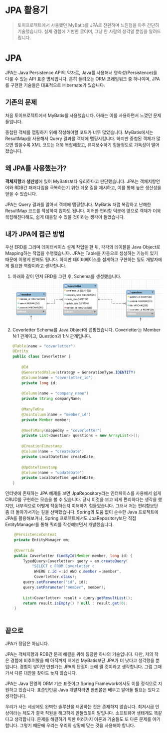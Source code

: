 # JPA 활용기

> 토이프로젝트에서 사용했던 MyBatis를 JPA로 전환하며 느낀점을 아주 간단히 기술했습니다. 실제 경험에 기반한 글이며, 그냥 한 사람의 생각일 뿐임을 알려드립니다.


# JPA

JPA는 Java Persistence API의 약자로, Java를 사용해서 영속성(Persistence)을 다룰 수 있는 API 표준 명세입니다. 흔히 들려오는 ORM 프레임워크 중 하나이며, JPA를 구현한 기술들은 대표적으로 Hibernate가 있습니다.


## 기존의 문제

처음 토이프로젝트에서 MyBatis를 사용했습니다. 아래는 이를 사용하면서 느꼈던 문제들입니다.


중첩된 객체를 맵핑하기 위해 작성해야할 코드가 너무 많았습니다. MyBatis에서는 ResultMap을 사용해서 Query 결과를 객체에 맵핑시킵니다. 하지만 중첩된 객체가 많으면 많을수록 XML 코드는 더욱 복잡해졌고, 유지보수하기 힘들정도로 가독성이 떨어졌습니다. 


## 왜 JPA를 사용했는가?


**객체지향**과 **생산성**에 있어 MyBatis보다 유리하다고 판단했습니다. JPA는 객체지향언어와 RDB간 패러다임을 극복하는기 위한 쉬운 길을 제시하고, 이를 통해 높은 생산성을 얻을 수 있습니다.

JPA는 Query 결과를 알아서 객체에 맵핑합니다. MyBatis 처럼 복잡하고 난해한 ResultMap 코드를 작성하지 않아도 됩니다. 이러한 편리함 덕분에 앞으로 객체가 더욱 복잡해진다해도, 쉽게 대응할 수 있을 것이라는 생각이 들었습니다.


## 내가 JPA에 접근 방법

우선 ERD를 그리며 데이터베이스 설계 작업을 한 뒤, 각각의 테이블을 Java Object로 Mapping하는 작업을 수행했습니다. JPA는 Table을 자동으로 생성하는 기능이 있기 때문에 이렇게 안해도 됩니다. 하지만 데이터베이스를 설계하고 구현하는 일도 개발자에게 필요한 역량이라고 생각합니다.

1. 아래와 같이 먼저 ERD를 그린 후, Schema를 생성했습니다.
![ERD](./image/ERD.PNG)

2. Coverletter Schema를 Java Object에 맵핑했습니다. Coverletter는 Member N:1 관계이고, Question과 1:N 관계입니다.
    ```java
    @Table(name = "coverletter")
    @Entity
    public class Coverletter {

        @Id
        @GeneratedValue(strategy = GenerationType.IDENTITY)
        @Column(name = "coverletter_id")
        private long id;

        @Column(name = "company_name")
        private String companyName;

        @ManyToOne
        @JoinColumn(name = "member_id")
        private Member member;

        @OneToMany(mappedBy = "coverletter")
        private List<Question> questions = new ArrayList<>();

        @CreationTimestamp
        @Column(name = "createDate")
        private LocalDateTime createDate;

        @UpdateTimestamp
        @Column(name = "updateDate")
        private LocalDateTime updateDate;
    }
    ```

인터넷에 존재하는 JPA 예제를 보면 JpaRepository라는 인터페이스를 사용해서 쉽게 CRUD를 구현하는 모습을 볼 수 있습니다. 당시 이것을 보고 되게 편리하다는 생각을 했지만, 내부적으로 어떻게 작동하는지 이해하기 힘들었습니다. 그래서 저는 편리함보단 좀 더 돌아가서가는 길을 선택했습니다. Spring의 도움 없이 순수한 Java 프로젝트에 JPA를 활용해보거나, Spring 프로젝트에서도 JpaRepository보단 직접 EntityManager를 통해 쿼리를 작성해보면서 개발했습니다.


```java
    @PersistenceContext
    private EntityManager em;

    @Override
    public Coverletter findById(Member member, long id) {
        TypedQuery<Coverletter> query = em.createQuery(
            "SELECT c FROM Coverletter c 
             WHERE c.id =:id AND c.member =:member", 
             Coverletter.class);
        query.setParameter("id", id);
        query.setParameter("member", member);

        List<Coverletter> result = query.getResultList();
        return result.isEmpty() ? null : result.get(0);
    }
    
```


## 끝으로

JPA가 정답은 아닙니다. 


JPA는 객체지향과 RDB간 문제 해결을 위해 등장한 하나의 기술입니다. 다만, 저의 작은 경험에 비추어봤을 때 아직까지 저에겐 MyBatis보단 JPA가 더 낫다고 생각했을 뿐입니다. 경험이 쌓이면 언젠가는 JPA의 단점이 눈에 띌 것이라고 생각합니다. 그럼 그때가서 다른 대안을 찾아도 늦지 않습니다.


JPA는 Java 진영의 ORM 기순 표준이고 Spring Framework에서도 이를 정식으로 지원하고 있습니다. 표준인만큼 Java 개발자라면 한번쯤은 배우고 알아둘 필요는 있다고 생각합니다.


우리가 사는 세상에도 완벽한 솔루션을 제공하는 것은 존재하지 않습니다. 최저시급 인상이라는 제도가 결국 직원을 해고하게 만들었듯이 말입니다. 소프트웨어 생태계도 똑같다고 생각합니다. 문제를 해결하기 위한 여러가지 이론과 기술들도 또 다른 문제를 야기합니다. 그렇기 때문에 우리는 우리의 상황에 맞는 것을 사용해야 합니다.

